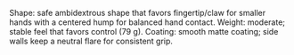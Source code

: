 Shape: safe ambidextrous shape that favors fingertip/claw for smaller hands with a centered hump for balanced hand contact.
Weight: moderate; stable feel that favors control (79 g).
Coating: smooth matte coating; side walls keep a neutral flare for consistent grip.
